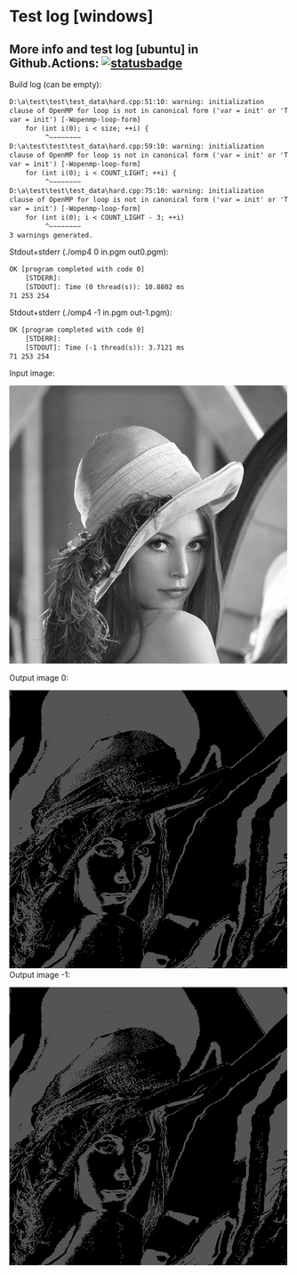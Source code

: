 # Test log [windows]

## More info and test log [ubuntu] in Github.Actions: [![statusbadge](../../actions/workflows/buildtest.yaml/badge.svg?branch=main&event=pull_request)](../../actions/workflows/buildtest.yaml)
Build log (can be empty):
```
D:\a\test\test\test_data\hard.cpp:51:10: warning: initialization clause of OpenMP for loop is not in canonical form ('var = init' or 'T var = init') [-Wopenmp-loop-form]
    for (int i(0); i < size; ++i) {
         ^~~~~~~~~
D:\a\test\test\test_data\hard.cpp:59:10: warning: initialization clause of OpenMP for loop is not in canonical form ('var = init' or 'T var = init') [-Wopenmp-loop-form]
    for (int i(0); i < COUNT_LIGHT; ++i) {
         ^~~~~~~~~
D:\a\test\test\test_data\hard.cpp:75:10: warning: initialization clause of OpenMP for loop is not in canonical form ('var = init' or 'T var = init') [-Wopenmp-loop-form]
    for (int i(0); i < COUNT_LIGHT - 3; ++i)
         ^~~~~~~~~
3 warnings generated.

```
Stdout+stderr (./omp4 0 in.pgm out0.pgm):
```
OK [program completed with code 0]
    [STDERR]:  
    [STDOUT]: Time (0 thread(s)): 10.8802 ms
71 253 254

```
     
Stdout+stderr (./omp4 -1 in.pgm out-1.pgm):
```
OK [program completed with code 0]
    [STDERR]:  
    [STDOUT]: Time (-1 thread(s)): 3.7121 ms
71 253 254

```
Input image:

![Input image](test_data/in.png?sanitize=true&raw=true)

Output image 0:

![Output image 0](test_data/out0.pgm.png?sanitize=true&raw=true)
Output image -1:

![Output image -1](test_data/out-1.pgm.png?sanitize=true&raw=true)